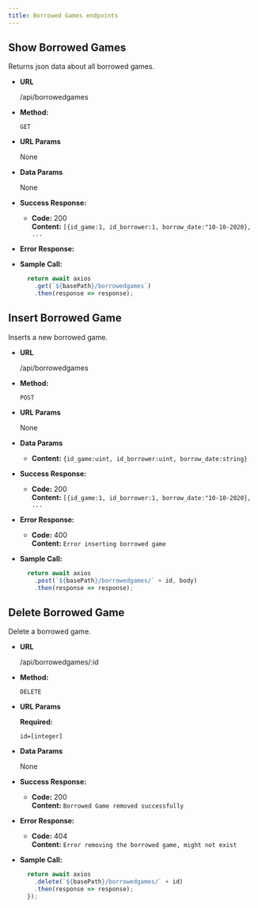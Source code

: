```yaml
---
title: Borrowed Games endpoints
---
```


## Show Borrowed Games

  Returns json data about all borrowed games.

* **URL**

  /api/borrowedgames

* **Method:**

  `GET`
  
*  **URL Params**
 
   None

* **Data Params**

  None

* **Success Response:**

  * **Code:** 200 <br />
    **Content:** `[{id_game:1, id_borrower:1, borrow_date:"10-10-2020}, ...`
 
* **Error Response:**

* **Sample Call:**

  ```javascript
    return await axios
      .get(`${basePath}/borrowedgames`)
      .then(response => response);
  ```

## Insert Borrowed Game

  Inserts a new borrowed game.

* **URL**

  /api/borrowedgames

* **Method:**

  `POST`
  
*  **URL Params**
 
   None

* **Data Params**

  *
    **Content:** `{id_game:uint, id_borrower:uint, borrow_date:string}`
 

* **Success Response:**

  * **Code:** 200 <br />
    **Content:** `[{id_game:1, id_borrower:1, borrow_date:"10-10-2020}, ...`
 
* **Error Response:**

  * **Code:** 400 <br />
    **Content:** `Error inserting borrowed game`

* **Sample Call:**

  ```javascript
    return await axios
      .post(`${basePath}/borrowedgames/` + id, body)
      .then(response => response);
  ```

## Delete Borrowed Game

  Delete a borrowed game.

* **URL**

  /api/borrowedgames/:id

* **Method:**

  `DELETE`
  
*  **URL Params**
 
   **Required:**
 
   `id=[integer]`

* **Data Params**

  None

* **Success Response:**

  * **Code:** 200 <br />
    **Content:** `Borrowed Game removed successfully`
 
* **Error Response:**

  * **Code:** 404 <br />
    **Content:** `Error removing the borrowed game, might not exist`

* **Sample Call:**

  ```javascript
    return await axios
      .delete(`${basePath}/borrowedgames/` + id)
      .then(response => response);
    });
  ```